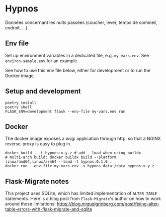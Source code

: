 # Hypnos

Données concernant les nuits passées (coucher, lever, temps de sommeil, endroit, ...).

## Env file

Set up environment variables in a dedicated file, e.g. `my-vars.env`. See `environ-sample.env` for an example.

See how to use this env file below, either for development or to run the Docker image.

## Setup and development

```
poetry install
poetry shell
FLASK_ENV=development flask --env-file my-vars.env run
```

## Docker

The docker image exposes a wsgi application through http, so that a NGINX reverse-proxy is easy to plug in.
```
docker build . -t hypnos:x.y.z # add --load when using buildx
# multi-arch build: docker buildx build --platform linux/amd64,linux/arm64 --load -t hypnos:0.1.0 .
docker run --env-file my-vars.env -v hypnos_data:/data hypnos:x.y.z
```

## Flask-Migrate notes

This project uses SQLite, which has limited implementation of `ALTER TABLE` statements.
Here is a blog post from `Flask-Migrate`'s author on how to work around those limitations: https://blog.miguelgrinberg.com/post/fixing-alter-table-errors-with-flask-migrate-and-sqlite
